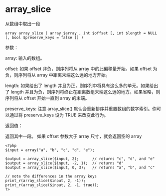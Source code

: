# array\_slice

从数组中取出一段

```
array array_slice ( array $array , int $offset [, int $length = NULL [, bool $preserve_keys = false ]] )
```

参数：

array:  输入的数组。

offset: 如果 offset 非负，则序列将从 array 中的此偏移量开始。如果 offset 为负，则序列将从 array 中距离末端这么远的地方开始。

length: 如果给出了 length 并且为正，则序列中将具有这么多的单元。如果给出了 length 并且为负，则序列将终止在距离数组末端这么远的地方。如果省略，则序列将从 offset 开始一直到 array 的末端。

preserve\_keys: 注意 array\_slice\(\) 默认会重新排序并重置数组的数字索引。你可以通过将 preserve\_keys 设为 TRUE 来改变此行为。

返回值：

返回其中一段。 如果 offset 参数大于 array 尺寸，就会返回空的 array

```
<?php
$input = array("a", "b", "c", "d", "e");

$output = array_slice($input, 2);      // returns "c", "d", and "e"
$output = array_slice($input, -2, 1);  // returns "d"
$output = array_slice($input, 0, 3);   // returns "a", "b", and "c"

// note the differences in the array keys
print_r(array_slice($input, 2, -1));
print_r(array_slice($input, 2, -1, true));
?>
```



